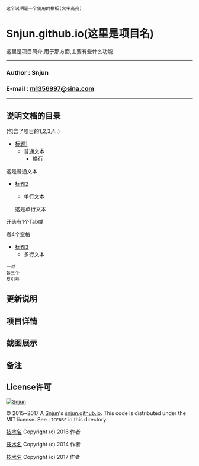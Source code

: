 `这个说明是一个使用的模板(文字高亮)`

Snjun.github.io(这里是项目名)
=========
这里是项目简介,用于那方面,主要有些什么功能

*******
[](#作者信息)
[](#也就是关于我)
### Author : Snjun
### E-mail : m1356997@sina.com
*******

## 说明文档的目录
(包含了项目的1,2,3,4..)
* [标题1](#更新说明)
    * 普通文本
        *  换行

这是普通文本
* [标题2](#项目详情)
    * 单行文本

    这是单行文本
    
开头有1个Tab或

者4个空格
* [标题3](#截图展示)
    * 多行文本

[](#就是多个单行文本写法或者还有如下写法)
```
一对
各三个
反引号
```

## 更新说明

## 项目详情
[](#包含上面目录所有项的详情)

## 截图展示

## 备注
[](#注意事项)

## License许可
[](#鸣谢,参考和技术等)

[![Snjun](https://img.shields.io/travis/rust-lang/rust.svg)](http://snjun.me/)

© 2015~2017 A [Snjun](http://snjun.me/)'s [snjun.github.io](https://github.com/snjun/snjun.github.io/).  This code is distributed under the MIT license. See `LICENSE` in this directory.

[技术名](https://github.com/) Copyright (c) 2016 作者

[技术名](https://github.com/) Copyright (c) 2014 作者

[技术名](https://github.com/) Copyright (c) 2017 作者
